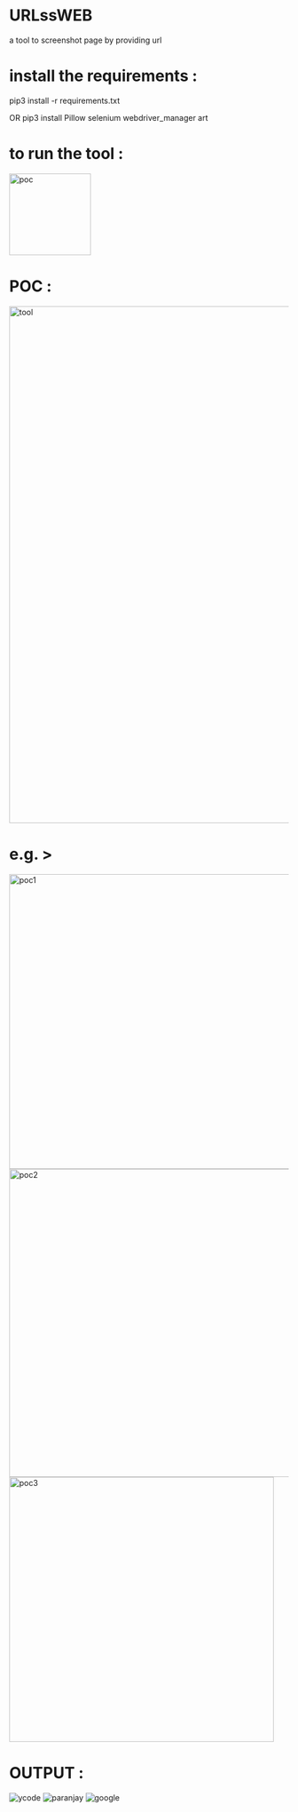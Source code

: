 # URLssWEB
a tool to screenshot page by providing url

# install the requirements :

pip3 install -r requirements.txt

OR pip3 install Pillow selenium webdriver_manager art

# to run the tool :

<img width="147" alt="poc" src="https://github.com/p474nj4y/URLssWEB/assets/109905193/01f2f28b-50aa-4602-9b8b-d39e75560b11">

# POC :

<img width="931" alt="tool" src="https://github.com/p474nj4y/URLssWEB/assets/109905193/d283e773-f085-4255-a48a-41e5d22c25e3">

# e.g. >
<img width="531" alt="poc1" src="https://github.com/p474nj4y/URLssWEB/assets/109905193/76909d61-bb99-4dc9-8812-20c903ad8f68">


<img width="555" alt="poc2" src="https://github.com/p474nj4y/URLssWEB/assets/109905193/38cb2895-9d64-4e9b-bbb3-c592a4456b0a">


<img width="477" alt="poc3" src="https://github.com/p474nj4y/URLssWEB/assets/109905193/d1210397-1aa4-416d-bbee-a1e29129e13f">

# OUTPUT :

![ycode](https://github.com/p474nj4y/URLssWEB/assets/109905193/38ed6791-6080-41af-a971-dcbf13d8ce22)
![paranjay](https://github.com/p474nj4y/URLssWEB/assets/109905193/415a0adb-3fa6-4a76-b5b1-74cd2dd2031c)
![google](https://github.com/p474nj4y/URLssWEB/assets/109905193/11af87a5-23cc-4f4f-b461-e93eff7ccac6)

